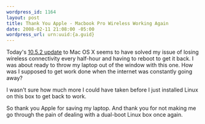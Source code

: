 ```yaml
--- 
wordpress_id: 1164
layout: post
title: Thank You Apple - Macbook Pro Wireless Working Again
date: 2008-02-11 21:08:00 -05:00
wordpress_url: urn:uuid:{a.guid}
---
```

<p>Today's <a href="http://www.macworld.com/article/131902/2008/02/1052applelistens.html">10.5.2 update</a> to Mac OS X seems to have solved my issue of losing wireless connectivity every half-hour and having to reboot to get it back.
I was about ready to throw my laptop out of the window with this one.  How was I supposed to get work done when the internet was constantly going away?</p>

<p>I wasn't sure how much more I could have taken before I just installed Linux on this box to get back to work.</p>

<p>So thank you Apple for saving my laptop. And thank you for not making me go through the pain of dealing with a dual-boot Linux box once again.</p>
